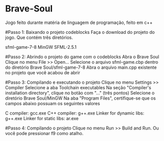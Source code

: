 # Brave-Soul
Jogo feito durante matéria de linguagem de programação, feito em c++  

#Passo 1: Baixando o projeto codeblocks
Faça o download do projeto do jogo. Que contém três diretórios.

sfml-game-7-8
MinGW
SFML-2.5.1

#Passo 2: Abrindo o projeto do game com o codeblocks
Abra o Brave Soul
Clique no menu File >> Open...
Selecione o arquivo sfml-game.cbp dentro do diretório Brave Soul/sfml-game-7-8
Abra o arquivo main.cpp existente no projeto que você acabou de abrir

#Passo 3: Compilando e executando o projeto
Clique no menu Settings >> Compiler
Selecione a aba Toolchain executables
Na seção "Compiler's installation directory", clique no botão com "..." (três pontos)
Selecione o diretório Brave Soul/MinGW
Na aba "Program Files", certifique-se que os campos abaixo possuam os seguintes valores

C compiler: gcc.exe
C++ compiler: g++.exe
Linker for dynamic libs: g++.exe
Linker for static libs: ar.exe

#Passo 4: Compilando o projeto
Clique no menu Run >> Build and Run. Ou você pode pressionar f9 como atalho.
